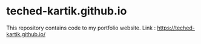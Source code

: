 # teched-kartik.github.io
This repository contains code to my portfolio website. Link : https://teched-kartik.github.io/
